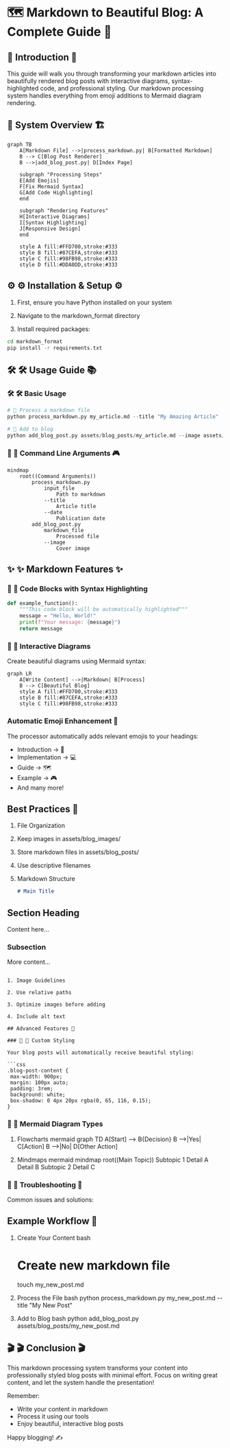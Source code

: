 # 🗺️ Markdown to Beautiful Blog: A Complete Guide 🎨

## 🌟 Introduction 🌟

This guide will walk you through transforming your markdown articles into beautifully rendered blog posts with interactive diagrams, syntax-highlighted code, and professional styling. Our markdown processing system handles everything from emoji additions to Mermaid diagram rendering.

## 📖 System Overview 🏗️

```mermaid
graph TB
    A[Markdown File] -->|process_markdown.py| B[Formatted Markdown]
    B --> C[Blog Post Renderer]
    B -->|add_blog_post.py| D[Index Page]

    subgraph "Processing Steps"
    E[Add Emojis]
    F[Fix Mermaid Syntax]
    G[Add Code Highlighting]
    end

    subgraph "Rendering Features"
    H[Interactive Diagrams]
    I[Syntax Highlighting]
    J[Responsive Design]
    end

    style A fill:#FFD700,stroke:#333
    style B fill:#87CEFA,stroke:#333
    style C fill:#98FB98,stroke:#333
    style D fill:#DDA0DD,stroke:#333
```

## ⚙️ ⚙️ Installation & Setup ⚙️

1. First, ensure you have Python installed on your system

2. Navigate to the markdown_format directory

3. Install required packages:

```bash
cd markdown_format
pip install -r requirements.txt
```

## 🛠️ 🛠️ Usage Guide 📚

### 🛠️ 🛠️ Basic Usage

```python
# 📌 Process a markdown file
python process_markdown.py my_article.md --title "My Amazing Article"

# 📌 Add to blog
python add_blog_post.py assets/blog_posts/my_article.md --image assets/my_image.jpg
```

### 📌 📌 Command Line Arguments 🎮

```mermaid
mindmap
    root((Command Arguments))
        process_markdown.py
            input_file
                Path to markdown
            --title
                Article title
            --date
                Publication date
        add_blog_post.py
            markdown_file
                Processed file
            --image
                Cover image
```

## ✨ ✨ Markdown Features ✨

### 📌 📌 Code Blocks with Syntax Highlighting

```python
def example_function():
    """This code block will be automatically highlighted"""
    message = "Hello, World!"
    print(f"Your message: {message}")
    return message
```

### 📌 📌 Interactive Diagrams

Create beautiful diagrams using Mermaid syntax:

```mermaid
graph LR
    A[Write Content] -->|Markdown| B[Process]
    B --> C[Beautiful Blog]
    style A fill:#FFD700,stroke:#333
    style B fill:#87CEFA,stroke:#333
    style C fill:#98FB98,stroke:#333
```

### Automatic Emoji Enhancement 🎯

The processor automatically adds relevant emojis to your headings:
- Introduction → 🌟
- Implementation → 💻
- Guide → 🗺️
- Example → 🎮
- And many more!

## Best Practices 📝

1. File Organization

2. Keep images in assets/blog_images/

3. Store markdown files in assets/blog_posts/

4. Use descriptive filenames

5. Markdown Structure
   ```markdown
   # Main Title

## Section Heading

Content here...

### Subsection

More content...
   ```

1. Image Guidelines

2. Use relative paths

3. Optimize images before adding

4. Include alt text

## Advanced Features 🚀

### 📌 📌 Custom Styling

Your blog posts will automatically receive beautiful styling:

```css
.blog-post-content {
    max-width: 900px;
    margin: 100px auto;
    padding: 3rem;
    background: white;
    box-shadow: 0 4px 20px rgba(0, 65, 116, 0.15);
}
```

### 📌 📌 Mermaid Diagram Types

1. Flowcharts
mermaid
   graph TD
       A[Start] --> B{Decision}
       B -->|Yes| C[Action]
       B -->|No| D[Other Action]

2. Mindmaps
mermaid
   mindmap
       root((Main Topic))
           Subtopic 1
               Detail A
               Detail B
           Subtopic 2
               Detail C

### 📌 📌 Troubleshooting 🔧

Common issues and solutions:

## Example Workflow 🎯

1. Create Your Content
bash
   # Create new markdown file
   touch my_new_post.md

2. Process the File
bash
   python process_markdown.py my_new_post.md --title "My New Post"

3. Add to Blog
bash
   python add_blog_post.py assets/blog_posts/my_new_post.md

## 🎬 🎬 Conclusion 🎬

This markdown processing system transforms your content into professionally styled blog posts with minimal effort. Focus on writing great content, and let the system handle the presentation!

Remember:
- Write your content in markdown
- Process it using our tools
- Enjoy beautiful, interactive blog posts

Happy blogging! ✍️

